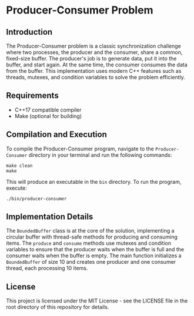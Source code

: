 # Producer-Consumer Problem

## Introduction
The Producer-Consumer problem is a classic synchronization challenge where two processes, the producer and the consumer, share a common, fixed-size buffer. The producer's job is to generate data, put it into the buffer, and start again. At the same time, the consumer consumes the data from the buffer. This implementation uses modern C++ features such as threads, mutexes, and condition variables to solve the problem efficiently.

## Requirements
- C++17 compatible compiler
- Make (optional for building)

## Compilation and Execution
To compile the Producer-Consumer program, navigate to the `Producer-Consumer` directory in your terminal and run the following commands:

```
make clean
make
```

This will produce an executable in the `bin` directory. To run the program, execute:

```
./bin/producer-consumer
```

## Implementation Details
The `BoundedBuffer` class is at the core of the solution, implementing a circular buffer with thread-safe methods for producing and consuming items. The `produce` and `consume` methods use mutexes and condition variables to ensure that the producer waits when the buffer is full and the consumer waits when the buffer is empty. The main function initializes a `BoundedBuffer` of size 10 and creates one producer and one consumer thread, each processing 10 items.

## License
This project is licensed under the MIT License - see the LICENSE file in the root directory of this repository for details.